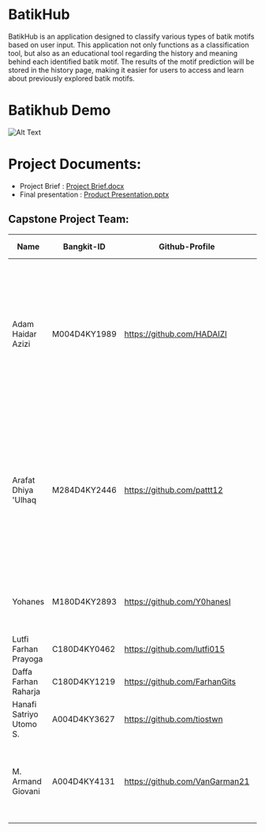 # BatikHub

BatikHub is an application designed to classify various types of batik motifs based on user input. This application not only functions as a classification tool, but also as an educational tool regarding the history and meaning behind each identified batik motif. The results of the motif prediction will be stored in the history page, making it easier for users to access and learn about previously explored batik motifs.


# Batikhub Demo

![Alt Text](https://github.com/VanGarman21/BatikHub/assets/100523471/848013fa-acde-4b0e-85f0-c23a2ab5fcd1)


# Project Documents:
- Project Brief : [Project Brief.docx](/)
- Final presentation : [Product Presentation.pptx](https://www.canva.com/design/DAGIjZDiU4E/2YjwQfRhj9rVr1X1RhhoOA/view?utm_content=DAGIjZDiU4E&utm_campaign=designshare&utm_medium=link&utm_source=editor)

## Capstone Project Team: 
| Name | Bangkit-ID | Github-Profile | Task | Progress On Task |
| ------ | ------ | ------ | ------ | ------ |
| Adam Haidar Azizi  | M004D4KY1989   | https://github.com/HADAIZI | Develop and testing Models,  Develop finalmodel using mobilenet v2, Create notebook templates for model evaluation and testing, Convert the final model to TensorFlow.js (tfjs) and TensorFlow Lite (tflite).  | Done |
| Arafat Dhiya 'Ulhaq  | M284D4KY2446  | https://github.com/pattt12 | Developing and testing models using Inception, ResNet50, and ResNet101 architectures. Conduct rigorous training sessions to optimize model performance. And validate models through comprehensive testing procedures. | Done |
| Yohanes  | M180D4KY2893   | https://github.com/Y0hanesI | Create and test a model, develop the model, and perform evaluating and testing | Done |
| Lutfi Farhan Prayoga | C180D4KY0462  | https://github.com/lutfi015 |  | Done |
| Daffa Farhan Raharja | C180D4KY1219  | https://github.com/FarhanGits |  | Done |
| Hanafi Satriyo Utomo S.  | A004D4KY3627 | https://github.com/tiostwn | Create Sign Up XML and Fixed UI Changes in all page | Done |
| M. Armand Giovani  | A004D4KY4131  | https://github.com/VanGarman21 | Create Recyclerview Homefragment & HistoryFragment, Create Upload Image & Integration API Response | Done |
